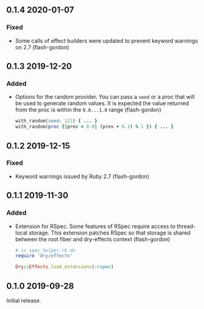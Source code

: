 ## 0.1.4 2020-01-07


### Fixed

- Some calls of effect builders were updated to prevent keyword warnings on 2.7 (flash-gordon)

## 0.1.3 2019-12-20


### Added

- Options for the random provider. You can pass a `seed` or a proc that will be used to generate random values. It is expected the value returned from the proc is within the `0.0...1.0` range (flash-gordon)
  ```ruby
  with_random(seed: 123) { ... }
  with_random(proc {|prev = 0.0| (prev + 0.1) % 1 }) { ... }
  ```

## 0.1.2 2019-12-15


### Fixed

- Keyword warnings issued by Ruby 2.7 (flash-gordon)

## 0.1.1 2019-11-30


### Added

- Extension for RSpec. Some features of RSpec require access to thread-local storage. This extension patches RSpec so that storage is shared between the root fiber and dry-effects context (flash-gordon)

  ```ruby
  # in spec_helper.rb do
  require 'dry/effects'

  Dry::Effects.load_extensions(:rspec)
  ```

## 0.1.0 2019-09-28

Initial release.
